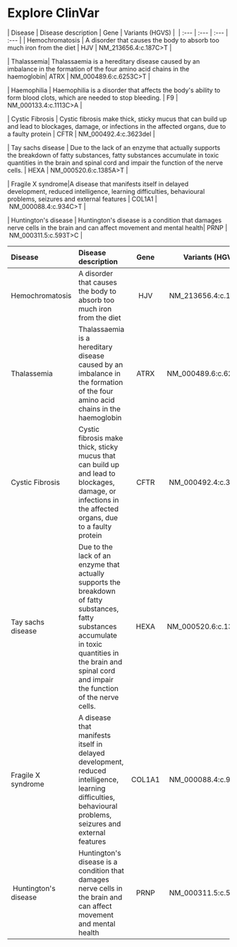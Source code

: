 
# Explore ClinVar

| Disease         | Disease description                                                   | Gene | Variants (HGVS)      | 
| :---            | :---                                                                  | :--- |  :---                |
| Hemochromatosis | A disorder that causes the body to absorb too much iron from the diet | HJV  | NM_213656.4:c.187C>T |


| Thalassemia| Thalassaemia is a hereditary disease caused by an imbalance in the formation of the four amino acid chains in the haemoglobin| ATRX | NM_000489.6:c.6253C>T |

| Haemophilia | Haemophilia is a disorder that affects the body's ability to form blood clots, which are needed to stop bleeding. | F9 | NM_000133.4:c.1113C>A | 

| Cystic Fibrosis | Cystic fibrosis make thick, sticky mucus that can build up and lead to blockages, damage, or infections in the affected organs, due to a faulty protein | CFTR | NM_000492.4:c.3623del | 

| Tay sachs disease | Due to the lack of an enzyme that actually supports the breakdown of fatty substances, fatty substances accumulate in toxic quantities in the brain and spinal cord and impair the function of the nerve cells. | HEXA | NM_000520.6:c.1385A>T | 

| Fragile X syndrome|A disease that manifests itself in delayed development, reduced intelligence, learning difficulties, behavioural problems, seizures and external features | COL1A1 | NM_000088.4:c.934C>T | 

| Huntington's disease | Huntington's disease is a condition that damages nerve cells in the brain and can affect movement  and mental health| PRNP | NM_000311.5:c.593T>C | 


| Disease |  Disease description | Gene | Variants (HGVS) |
| :---         |     :---      |          :---: |         :---:  |
| Hemochromatosis   | A disorder that causes the body to absorb too much iron from the diet    |  HJV    | NM_213656.4:c.187C>T   |
|Thalassemia    | Thalassaemia is a hereditary disease caused by an imbalance in the formation of the four amino acid chains in the haemoglobin      | ATRX       | NM_000489.6:c.6253C>T      |
| Cystic Fibrosis     | Cystic fibrosis make thick, sticky mucus that can build up and lead to blockages, damage, or infections in the affected organs, due to a faulty protein       | CFTR       | NM_000492.4:c.3623del      |
| Tay sachs disease    | Due to the lack of an enzyme that actually supports the breakdown of fatty substances, fatty substances accumulate in toxic quantities in the brain and spinal cord and impair the function of the nerve cells.       | HEXA      | NM_000520.6:c.1385A>T       |
| Fragile X syndrome     | A disease that manifests itself in delayed development, reduced intelligence, learning difficulties, behavioural problems, seizures and external features       |  COL1A1      | NM_000088.4:c.934C>T    |
|  Huntington's disease    | Huntington's disease is a condition that damages nerve cells in the brain and can affect movement  and mental health      | PRNP    | NM_000311.5:c.593T>C     |

